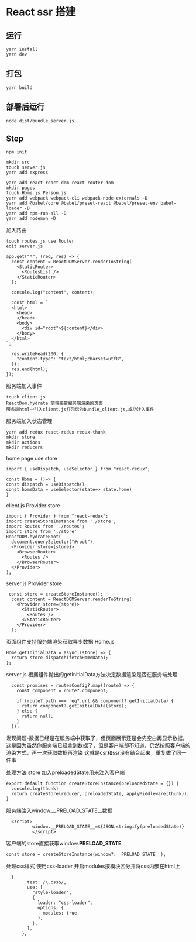 


# React ssr 搭建

## 运行
```
yarn install 
yarn dev
```

## 打包
```
yarn build
```

## 部署后运行
```
node dist/bundle_server.js
```
## Step

```
npm init
```

```
mkdir src
touch server.js
yarn add express

```

```
yarn add react react-dom react-router-dom
mkdir pages
touch Home.js Person.js
yarn add webpack webpack-cli webpack-node-externals -D
yarn add @babel/core @babel/preset-react @babel/preset-env babel-loader -D
yarn add npm-run-all -D
yarn add nodemon -D
```

加入路由
```
touch routes.js use Router
edit server.js 

app.get("*", (req, res) => {
  const content = ReactDOMServer.renderToString(
    <StaticRouter>
      <RoutesList />
    </StaticRouter>
  );

  console.log("content", content);

  const html = `
  <html>
    <head>
    </head>
    <body>
      <div id="root">${content}</div>
    </body>
  </html>
`;

  res.writeHead(200, {
    "content-type": "text/html;charset=utf8",
  });
  res.end(html);
});

```

服务端加入事件
```
touch client.js
ReactDom.hydrate 前端接管服务端渲染的页面
服务端html中引入client.js打包后的bundle_client.js,成功注入事件

```

服务端加入状态管理
```
yarn add redux react-redux redux-thunk
mkdir store
mkdir actions
mkdir reducers
```
home page use store

```
import { useDispatch, useSelector } from "react-redux";

const Home = ()=> {
const dispatch = useDispatch()
const homeData = useSelector(state=> state.home)
}
```
client.js Provider store
```
import { Provider } from "react-redux";
import createStoreInstance from './store';
import Routes from './routes';
import store from './store'
ReactDOM.hydrateRoot(
  document.querySelector("#root"),
  <Provider store={store}>
    <BrowserRouter>
      <Routes />
    </BrowserRouter>
  </Provider>
);

```
server.js Provider store
```
 const store = createStoreInstance();
  const content = ReactDOMServer.renderToString(
    <Provider store={store}>
      <StaticRouter>
        <Routes />
      </StaticRouter>
    </Provider>
  );
```

页面组件支持服务端渲染获取异步数据
Home.js
```
Home.getInitialData = async (store) => {
  return store.dispatch(fetchHomeData);
};
```
server.js
根据组件抛出的getInitialData方法决定数据渲染是否在服务端处理
```
  const promises = routesConfig?.map((route) => {
    const component = route?.component;

    if (route?.path === req?.url && component?.getInitialData) {
      return component?.getInitialData(store);
    } else {
      return null;
    }
  });
```

发现问题-数据已经是在服务端中获取了，但页面展示还是会先空白再显示数据。
这是因为虽然你服务端已经拿到数据了，但是客户端却不知道，仍然按照客户端的渲染方式，再一次获取数据再渲染
这就是csr和ssr没有结合起来，重复做了同一件事

处理方法
store 加入preloadedState用来注入客户端
```
export default function createStoreInstance(preloadedState = {}) {
  console.log(thunk)
  return createStore(reducer, preloadedState, applyMiddleware(thunk));
}

```
服务端注入window.__PRELOAD_STATE__数据
```
  <script>
          window.__PRELOAD_STATE__=${JSON.stringify(preloadedState)}
          </script>
```
客户端的store直接获取window.__PRELOAD_STATE__
```
const store = createStoreInstance(window?.__PRELOAD_STATE__);
```

处理css样式
使用css-loader 开启modules按模块区分并将css内嵌在html上
```
  {
        test: /\.css$/,
        use: [
          "style-loader",
          {
            loader: "css-loader",
            options: {
              modules: true,
            },
          },
        ],
      },

```


